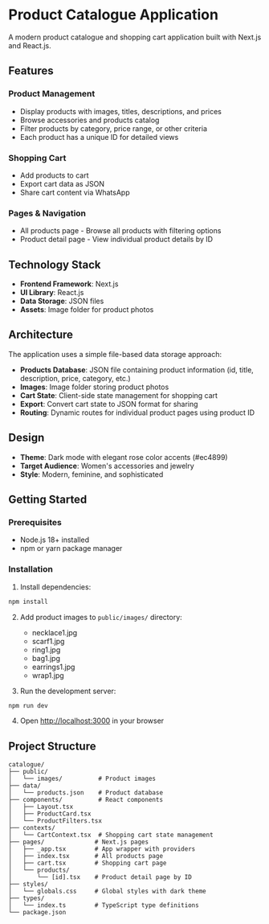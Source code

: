 # Product Catalogue Application

A modern product catalogue and shopping cart application built with Next.js and React.js.

## Features

### Product Management
- Display products with images, titles, descriptions, and prices
- Browse accessories and products catalog
- Filter products by category, price range, or other criteria
- Each product has a unique ID for detailed views

### Shopping Cart
- Add products to cart
- Export cart data as JSON
- Share cart content via WhatsApp

### Pages & Navigation
- All products page - Browse all products with filtering options
- Product detail page - View individual product details by ID

## Technology Stack

- **Frontend Framework**: Next.js
- **UI Library**: React.js
- **Data Storage**: JSON files
- **Assets**: Image folder for product photos

## Architecture

The application uses a simple file-based data storage approach:
- **Products Database**: JSON file containing product information (id, title, description, price, category, etc.)
- **Images**: Image folder storing product photos
- **Cart State**: Client-side state management for shopping cart
- **Export**: Convert cart state to JSON format for sharing
- **Routing**: Dynamic routes for individual product pages using product ID

## Design

- **Theme**: Dark mode with elegant rose color accents (#ec4899)
- **Target Audience**: Women's accessories and jewelry
- **Style**: Modern, feminine, and sophisticated

## Getting Started

### Prerequisites

- Node.js 18+ installed
- npm or yarn package manager

### Installation

1. Install dependencies:
```bash
npm install
```

2. Add product images to `public/images/` directory:
   - necklace1.jpg
   - scarf1.jpg
   - ring1.jpg
   - bag1.jpg
   - earrings1.jpg
   - wrap1.jpg

3. Run the development server:
```bash
npm run dev
```

4. Open [http://localhost:3000](http://localhost:3000) in your browser

## Project Structure

```
catalogue/
├── public/
│   └── images/          # Product images
├── data/
│   └── products.json    # Product database
├── components/          # React components
│   ├── Layout.tsx
│   ├── ProductCard.tsx
│   └── ProductFilters.tsx
├── contexts/
│   └── CartContext.tsx  # Shopping cart state management
├── pages/              # Next.js pages
│   ├── _app.tsx        # App wrapper with providers
│   ├── index.tsx       # All products page
│   ├── cart.tsx        # Shopping cart page
│   └── products/
│       └── [id].tsx    # Product detail page by ID
├── styles/
│   └── globals.css     # Global styles with dark theme
├── types/
│   └── index.ts        # TypeScript type definitions
└── package.json
```
